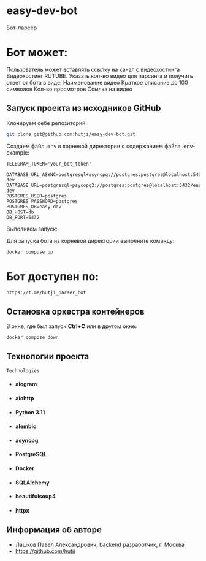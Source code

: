 # easy-dev-bot

Бот-парсер

#  Бот может:
Пользователь может вставлять ссылку на канал с видеохостинга Видеохостинг RUTUBE. Указать кол-во видео для парсинга и получить ответ от бота в виде:
Наименование видео
Краткое описание до 100 символов
Кол-во просмотров
Ссылка на видео

## Запуск проекта из исходников GitHub

Клонируем себе репозиторий: 

```bash 
git clone git@github.com:hutji/easy-dev-bot.git
```
Создаем файл .env в корневой директории с содержанием файла .env-example:

```
TELEGRAM_TOKEN='your_bot_token'

DATABASE_URL_ASYNC=postgresql+asyncpg://postgres:postgres@localhost:5432/easy-dev
DATABASE_URL=postgresql+psycopg2://postgres:postgres@localhost:5432/easy-dev
POSTGRES_USER=postgres
POSTGRES_PASSWORD=postgres
POSTGRES_DB=easy-dev
DB_HOST=db
DB_PORT=5432
```

Выполняем запуск:

Для запуска бота из корневой директории выполните команду:

```bash
docker compose up
```

# Бот доступен по: 

```
https://t.me/hutji_parser_bot
```

## Остановка оркестра контейнеров

В окне, где был запуск **Ctrl+С** или в другом окне:

```bash
docker compose down
```

## Технологии проекта

```Technologies```
* #### aiogram
* #### aiohttp
* #### Python 3.11
* #### alembic
* #### asyncpg
* #### PostgreSQL
* #### Docker
* #### SQLAlchemy
* #### beautifulsoup4
* #### httpx


## Информация об авторе

- Лашков Павел Александрович, backend разработчик, г. Москва
- https://github.com/hutji